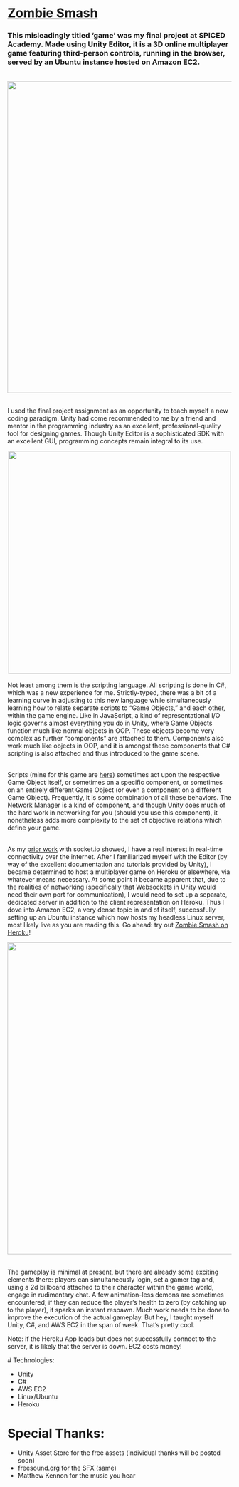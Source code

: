 # <a href="https://unitymp.herokuapp.com">Zombie Smash</a>

<h3>This misleadingly titled ‘game’ was my final project at SPICED Academy. Made using Unity Editor, it is a 3D online multiplayer game featuring third-person controls, running in the browser, served by an Ubuntu instance hosted on Amazon EC2.</h3>
<br>
<div align="center">
<img src="https://s3.amazonaws.com/fluxlymoppings/pics/Unity1.PNG" width=700>
</div>
<br>

I used the final project assignment as an opportunity to teach myself a new coding paradigm. Unity had come recommended to me by a friend and mentor in the programming industry as an excellent, professional-quality tool for designing games. Though Unity Editor is a sophisticated SDK with an excellent GUI, programming concepts remain integral to its use.
<br>

<div align="center">
<img src="https://s3.amazonaws.com/fluxlymoppings/pics/Unity2.PNG" width=500>
</div>
<br>
Not least among them is the scripting language. All scripting is done in C#, which was a new experience for me. Strictly-typed, there was a bit of a learning curve in adjusting to this new language while simultaneously learning how to relate separate scripts to “Game Objects,” and each other, within the game engine. Like in JavaScript, a kind of representational I/O logic governs almost everything you do in Unity, where Game Objects function much like normal objects in OOP. These objects become very complex as further “components” are attached to them. Components also work much like objects in OOP, and it is amongst these components that C# scripting is also attached and thus introduced to the game scene. 
<br><br>

Scripts (mine for this game are <a href="https://github.com/mullinb/ZombieSmash/tree/master/Assets/Local%20Materials">here</a>) sometimes act upon the respective Game Object itself, or sometimes on a specific component, or sometimes on an entirely different Game Object (or even a component on a different Game Object). Frequently, it is some combination of all these behaviors. The Network Manager is a kind of component, and though Unity does much of the hard work in networking for you (should you use this component), it nonetheless adds more complexity to the set of objective relations which define your game.
<br>
<br>

As my <a href="https://github.com/mullinb/Godzone">prior work</a> with socket.io showed, I have a real interest in real-time connectivity over the internet. After I familiarized myself with the Editor (by way of the excellent documentation and tutorials provided by Unity), I became determined to host a multiplayer game on Heroku or elsewhere, via whatever means necessary. At some point it became apparent that, due to the realities of networking (specifically that Websockets in Unity would need their own port for communication), I would need to set up a separate, dedicated server in addition to the client representation on Heroku. Thus I dove into Amazon EC2, a very dense topic in and of itself, successfully setting up an Ubuntu instance which now hosts my headless Linux server, most likely live as you are reading this. Go ahead: try out <a href="https://unitymp.herokuapp.com">Zombie Smash on Heroku</a>!
<br>

<div align="center">
<img src="https://s3.amazonaws.com/fluxlymoppings/pics/Unity3.png" width=700>
</div>

<br>

The gameplay is minimal at present, but there are already some exciting elements there: players can simultaneously login, set a gamer tag and, using a 2d billboard attached to their character within the game world, engage in rudimentary chat. A few animation-less demons are sometimes encountered; if they can reduce the player’s health to zero (by catching up to the player), it sparks an instant respawn. Much work needs to be done to improve the execution of the actual gameplay. But hey, I taught myself Unity, C#, and AWS EC2 in the span of week. That’s pretty cool.
<p>
Note: if the Heroku App loads but does not successfully connect to the server, it is likely that the server is down. EC2 costs money!
</p>
# Technologies:
<ul>
<li> Unity </li>
<li> C# </li>
<li> AWS EC2 </li>
<li> Linux/Ubuntu </li>
<li> Heroku </li>
</ul>

# Special Thanks:
<ul>
<li> Unity Asset Store for the free assets (individual thanks will be posted soon) </li>
<li> freesound.org for the SFX (same) </li>
<li> Matthew Kennon for the music you hear </li>
</ul>


